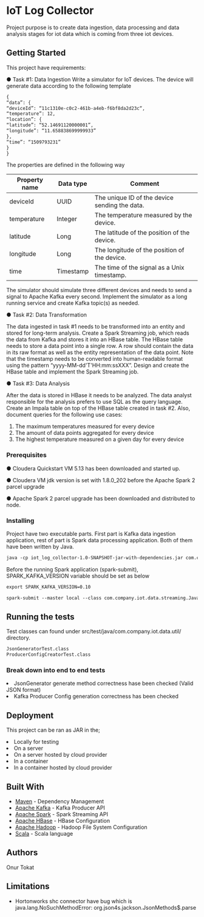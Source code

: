 # IoT Log Collector

Project purpose is to create data ingestion, data processing and data analysis stages for iot data which is coming from three iot devices. 

## Getting Started

This project have requirements:

● Task #1: Data Ingestion
  Write a simulator for IoT devices. The device will generate data according to the following template
  
  ```HTML
  {
  “data”: {
  “deviceId”: “11c1310e-c0c2-461b-a4eb-f6bf8da2d23c“,
  “temperature”: 12,
  “location”: {
  “latitude”: “52.14691120000001”,
  “longitude”: “11.658838699999933”
  },
  “time”: “1509793231”
  }
  }
  ```
  The properties are defined in the following way

Property name | Data type | Comment
--- | --- | ---
deviceId | UUID | The unique ID of the device sending the data.
temperature | Integer | The temperature measured by the device.
latitude | Long | The latitude of the position of the device.
longitude | Long | The longitude of the position of the device.
time | Timestamp | The time of the signal as a Unix timestamp.

The simulator should simulate three different devices and needs to send a signal to Apache Kafka every
second. Implement the simulator as a long running service and create Kafka topic(s) as needed.

● Task #2: Data Transformation

The data ingested in task #1 needs to be transformed into an entity and stored for long-term analysis. Create
a Spark Streaming job, which reads the data from Kafka and stores it into an HBase table. The HBase table
needs to store a data point into a single row. A row should contain the data in its raw format as well as the
entity representation of the data point. Note that the timestamp needs to be converted into human-readable
format using the pattern “yyyy-MM-dd'T'HH:mm:ssXXX”. Design and create the HBase table and
implement the Spark Streaming job.

● Task #3: Data Analysis

After the data is stored in HBase it needs to be analyzed. The data analyst responsible for the analysis
prefers to use SQL as the query language. Create an Impala table on top of the HBase table created in task
#2. Also, document queries for the following use cases:

1. The maximum temperatures measured for every device
2. The amount of data points aggregated for every device
3. The highest temperature measured on a given day for every device

### Prerequisites

● Cloudera Quickstart VM 5.13 has been downloaded and started up.

● Cloudera VM jdk version is set with 1.8.0_202 before the Apache Spark 2 parcel upgrade

● Apache Spark 2 parcel upgrade has been downloaded and distributed to node.

### Installing

Project have two executable parts. First part is Kafka data ingestion application, rest of part is Spark data processing application. Both of them have been written by Java.

```HTML
java -cp iot_log_collector-1.0-SNAPSHOT-jar-with-dependencies.jar com.company.iot.data.App
```
Before the running Spark application (spark-submit), SPARK_KAFKA_VERSION variable should be set as below

```HTML
export SPARK_KAFKA_VERSION=0.10
```
```HTML
spark-submit --master local --class com.company.iot.data.streaming.JavaHBaseStreaming iot_log_collector-1.0-SNAPSHOT-jar-with-dependencies.jar
```

## Running the tests

Test classes can found under src/test/java/com.company.iot.data.util/ directory.

```HTML
JsonGeneratorTest.class
ProducerConfigCreatorTest.class
```
### Break down into end to end tests

<li>JsonGenerator generate method correctness hase been checked (Valid JSON format)</li>
<li>Kafka Producer Config generation correctness has been checked</li>  

## Deployment

 This project can be ran as JAR in the;
 
 <li>Locally for testing</li>
 <li>On a server</li>
 <li>On a server hosted by cloud provider</li>
 <li>In a container</li>
 <li>In a container hosted by cloud provider</li>

## Built With

* [Maven](https://maven.apache.org/) - Dependency Management
* [Apache Kafka](https://kafka.apache.org/) - Kafka Producer API
* [Apache Spark](https://spark.apache.org/) - Spark Streaming API
* [Apache HBase](https://hbase.apache.org/) - HBase Configuration
* [Apache Hadoop](https://hadoop.apache.org/) - Hadoop File System Configuration
* [Scala](https://www.scala-lang.org/) - Scala language
 

## Authors

Onur Tokat

## Limitations

* Hortonworks shc connector have bug which is java.lang.NoSuchMethodError: org.json4s.jackson.JsonMethods$.parse
